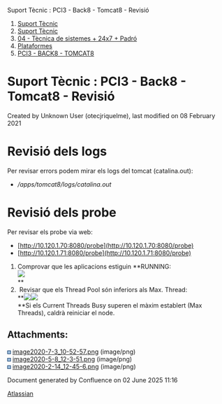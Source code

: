 Suport Tècnic : PCI3 - Back8 - Tomcat8 - Revisió  

1.  [Suport Tècnic](index.html)
2.  [Suport Tècnic](13893782.html)
3.  [04 - Tècnica de sistemes + 24x7 + Padró](26313202.html)
4.  [Plataformes](Plataformes_41520520.html)
5.  [PCI3 - BACK8 - TOMCAT8](PCI3---BACK8---TOMCAT8_41521096.html)

Suport Tècnic : PCI3 - Back8 - Tomcat8 - Revisió
================================================

Created by Unknown User (otecjriquelme), last modified on 08 February 2021

Revisió dels logs
=================

Per revisar errors podem mirar els logs del tomcat (catalina.out):

*   _/apps/tomcat8/logs/catalina.out_ 

Revisió dels probe
==================

Per revisar els probe via web:

*   [http://10.120.1.70:8080/probe](http://10.120.1.70:8080/probe)
*   [http://10.120.1.71:8080/probe](http://10.120.1.71:8080/probe)

  

1.  Comprovar que les aplicacions estiguin **RUNNING:  
    ![](attachments/41521100/41521130.png)  
    **
2.   Revisar que els Thread Pool són inferiors als Max. Thread:  
    **![](attachments/41521100/41521131.png)![](attachments/41521100/41521132.png)  
    **Si els Current Threads Busy superen el màxim establert (Max Threads), caldrà reiniciar el node.

  

Attachments:
------------

![](images/icons/bullet_blue.gif) [image2020-7-3\_10-52-57.png](attachments/41521100/41521130.png) (image/png)  
![](images/icons/bullet_blue.gif) [image2020-5-8\_12-3-51.png](attachments/41521100/41521131.png) (image/png)  
![](images/icons/bullet_blue.gif) [image2020-2-14\_12-45-6.png](attachments/41521100/41521132.png) (image/png)  

Document generated by Confluence on 02 June 2025 11:16

[Atlassian](http://www.atlassian.com/)